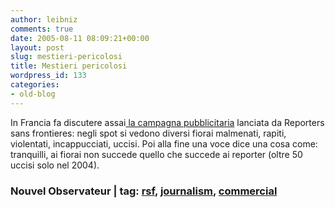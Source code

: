 ```yaml
---
author: leibniz
comments: true
date: 2005-08-11 08:09:21+00:00
layout: post
slug: mestieri-pericolosi
title: Mestieri pericolosi
wordpress_id: 133
categories:
- old-blog
---
```


In Francia fa discutere assai[ la campagna pubblicitaria](http://permanent.nouvelobs.com/medias/20050810.OBS6074.html)
lanciata da Reporters sans frontieres: negli spot si vedono diversi
fiorai malmenati, rapiti, violentati, incappucciati, uccisi. Poi alla
fine una voce dice una cosa
come: tranquilli, ai fiorai non succede quello che succede ai reporter
(oltre 50 uccisi solo nel 2004).  



### Nouvel Observateur | tag: [rsf](http://www.technorati.com/tags/rsf), [journalism](http://www.technorati.com/tags/journalism), [commercial](http://www.technorati.com/tags/commercial)
